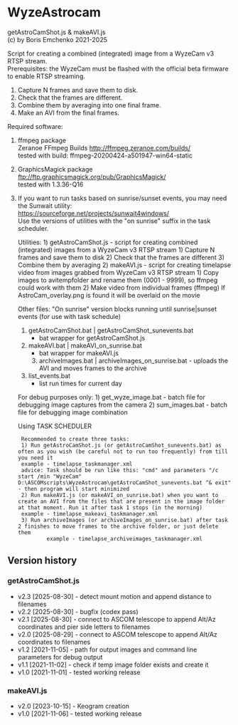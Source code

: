 # WyzeAstrocam

getAstroCamShot.js & makeAVI.js  
(c) by Boris Emchenko 2021-2025

Script for creating a combined (integrated) image from a WyzeCam v3 RTSP stream.  
Prerequisites: the WyzeCam must be flashed with the official beta firmware to enable RTSP streaming.

1) Capture N frames and save them to disk.  
2) Check that the frames are different.  
3) Combine them by averaging into one final frame.  
4) Make an AVI from the final frames.

Required software:
1) ffmpeg package  
   Zeranoe FFmpeg Builds <http://ffmpeg.zeranoe.com/builds/>  
   tested with build: ffmpeg-20200424-a501947-win64-static

2) GraphicsMagick package  
   ftp://ftp.graphicsmagick.org/pub/GraphicsMagick/  
   tested with 1.3.36-Q16

3) If you want to run tasks based on sunrise/sunset events, you may need the Sunwait utility:  
   https://sourceforge.net/projects/sunwait4windows/  
   Use the versions of utilities with the "on sunrise" suffix in the task scheduler.


	Utilities:
        1) getAstroCamShot.js
                - script for creating combined (integrated) images from a WyzeCam v3 RTSP stream
                        1) Capture N frames and save them to disk
                        2) Check that the frames are different
                        3) Combine them by averaging
        2) makeAVI.js
                - script for creating timelapse video from images grabbed from WyzeCam v3 RTSP stream
                        1) Copy images to avitempfolder and rename them (0001 - 9999), so ffmpeg could work with them
                        2) Make video from individual frames (ffmpeg)
                        If AstroCam_overlay.png is found it will be overlaid on the movie
			
	Other files:
	"On sunrise" version blocks running until sunrise|sunset events (for use with task schedule)
	1) getAstroCamShot.bat | getAstroCamShot_sunevents.bat
		- bat wrapper for getAstroCamShot.js
	2) makeAVI.bat | makeAVI_on_sunrise.bat
		- bat wrapper for makeAVI.js
        3) archiveImages.bat | archiveImages_on_sunrise.bat
                - uploads the AVI and moves frames to the archive
	4) list_events.bat
		- list run times for current day 

	For debug purposes only:
        1) get_wyze_image.bat
                - batch file for debugging image captures from the camera
        2) sum_images.bat
                - batch file for debugging image combination


	Using TASK SCHEDULER
	
        Recommended to create three tasks:
        1) Run getAstroCamShot.js (or getAstroCamShot_sunevents.bat) as often as you wish (be careful not to run too frequently) from till you need it
		example - timelapse_taskmanager.xml
		advice: Task should be run like this: "cmd" and parameters "/c start /min "WyzeCam" D:\ASCOMscripts\WyzeAstrocam\getAstroCamShot_sunevents.bat ^& exit" - then program will start minimized
        2) Run makeAVI.js (or makeAVI_on_sunrise.bat) when you want to create an AVI from the files that are present in the image folder at that moment. Run it after task 1 stops (in the morning)
		example - timelapse_makeavi_taskmanager.xml
        3) Run archiveImages (or archiveImages_on_sunrise.bat) after task 2 finishes to move frames to the archive folder, or just delete them
                example - timelapse_archiveimages_taskmanager.xml

## Version history

### getAstroCamShot.js
- v2.3 [2025-08-30] - detect mount motion and append distance to filenames
- v2.2 [2025-08-30] - bugfix (codex pass)
- v2.1 [2025-08-30] - connect to ASCOM telescope to append Alt/Az coordinates and pier side letters to filenames
- v2.0 [2025-08-29] - connect to ASCOM telescope to append Alt/Az coordinates to filenames
- v1.2 [2021-11-05] - path for output images and command line parameters for debug output
- v1.1 [2021-11-02] - check if temp image folder exists and create it
- v1.0 [2021-11-01] - tested working release

### makeAVI.js
- v2.0 [2023-10-15] - Keogram creation
- v1.0 [2021-11-06] - tested working release

